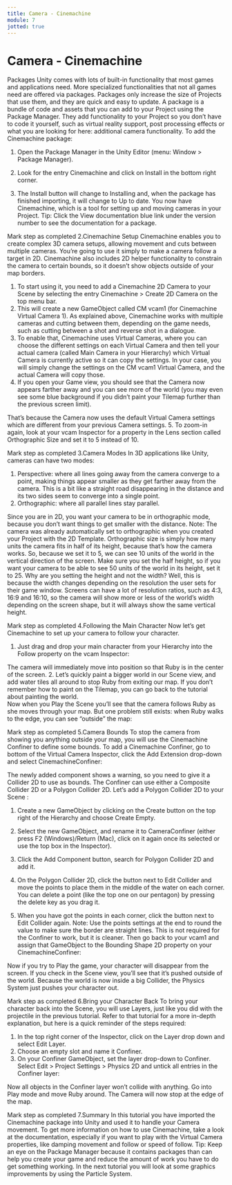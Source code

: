 ```yaml
---
title: Camera - Cinemachine
module: 7
jotted: true
---
```


# Camera - Cinemachine

Packages
Unity comes with lots of built-in functionality that most games and applications need. More specialized functionalities that not all games need are offered via packages. Packages only increase the size of Projects that use them, and they are quick and easy to update.
A package is a bundle of code and assets that you can add to your Project using the Package Manager. They add functionality to your Project so you don’t have to code it yourself, such as virtual reality support, post processing effects or what you are looking for here: additional camera functionality.
To add the Cinemachine package:
1.  Open the Package Manager in the Unity Editor (menu: Window > Package Manager).
2.  Look for the entry Cinemachine and click on Install in the bottom right corner. 

3.  The Install button will change to Installing and, when the package has finished importing, it will change to Up to date. You now have Cinemachine, which is a tool for setting up and moving cameras in your Project.
Tip: Click the View documentation blue link under the version number to see the documentation for a package. 


Mark step as completed
2.Cinemachine Setup
Cinemachine enables you to create complex 3D camera setups, allowing movement and cuts between multiple cameras. 
You’re going to use it simply to make a camera follow a target in 2D. Cinemachine also includes 2D helper functionality to constrain the camera to certain bounds, so it doesn’t show objects outside of your map borders.
1.  To start using it, you need to add a Cinemachine 2D Camera to your Scene by selecting the entry Cinemachine > Create 2D Camera on the top menu bar.
2.  This will create a new GameObject called CM vcam1 (for Cinemachine Virtual Camera 1). 
As explained above, Cinemachine works with multiple cameras and cutting between them, depending on the game needs, such as cutting between a shot and reverse shot in a dialogue. 
3. To enable that, Cinemachine uses Virtual Cameras, where you can choose the different settings on each Virtual Camera and then tell your actual camera (called Main Camera in your Hierarchy) which Virtual Camera is currently active so it can copy the settings. 
In your case, you will simply change the settings on the CM vcam1 Virtual Camera, and the actual Camera will copy those.
4.  If you open your Game view, you should see that the Camera now appears farther away and you can see more of the world (you may even see some blue background if you didn’t paint your Tilemap further than the previous screen limit).

That’s because the Camera now uses the default Virtual Camera settings which are different from your previous Camera settings.
5.  To zoom-in again, look at your vcam Inspector for a property in the Lens section called Orthographic Size and set it to 5 instead of 10.



Mark step as completed
3.Camera Modes
In 3D applications like Unity, cameras can have two modes:
1. Perspective: where all lines going away from the camera converge to a point, making things appear smaller as they get farther away from the camera. This is a bit like a straight road disappearing in the distance and its two sides seem to converge into a single point.
2.  Orthographic: where all parallel lines stay parallel. 

Since you are in 2D, you want your camera to be in orthographic mode, because you don’t want things to get smaller with the distance. 
Note: The camera was already automatically set to orthographic when you created your Project with the 2D Template.
Orthographic size is simply how many units the camera fits in half of its height, because that’s how the camera works. So, because we set it to 5, we can see 10 units of the world in the vertical direction of the screen. Make sure you set the half height, so if you want your camera to be able to see 50 units of the world in its height, set it to 25.
Why are you setting the height and not the width? Well, this is because the width changes depending on the resolution the user sets for their game window. 
Screens can have a lot of resolution ratios, such as 4:3, 16:9 and 16:10, so the camera will show more or less of the world’s width depending on the screen shape, but it will always show the same vertical height. 


Mark step as completed
4.Following the Main Character
Now let’s get Cinemachine to set up your camera to follow your character. 
1.   Just drag and drop your main character from your Hierarchy into the Follow property on the vcam Inspector: 

The camera will immediately move into position so that Ruby is in the center of the screen. 
2.  Let’s quickly paint a bigger world in our Scene view, and add water tiles all around to stop Ruby from exiting our map. If you don’t remember how to paint on the Tilemap, you can go back to the tutorial about painting the world.  
Now when you Play the Scene you’ll see that the camera follows Ruby as she moves through your map. But one problem still exists: when Ruby walks to the edge, you can see “outside” the map: 


Mark step as completed
5.Camera Bounds
To stop the camera from showing you anything outside your map, you will use the Cinemachine Confiner to define some bounds.
To add a Cinemachine Confiner, go to bottom of the Virtual Camera Inspector, click the Add Extension drop-down and select CinemachineConfiner:

The newly added component shows a warning, so you need to give it a Collider 2D to use as bounds. The Confiner can use either a Composite Collider 2D or a Polygon Collider 2D.
Let’s add a Polygon Collider 2D to your Scene :
1. Create a new GameObject by clicking on the Create button on the top right of the Hierarchy and choose Create Empty. 

2.  Select the new GameObject, and rename it to CameraConfiner (either press F2 (Windows)/Return (Mac), click on it again once its selected or use the top box in the Inspector).
3.  Click the Add Component button, search for Polygon Collider 2D and add it.
4.  On the Polygon Collider 2D, click the button next to Edit Collider and move the points to place them in the middle of the water on each corner. You can delete a point (like the top one on our pentagon) by pressing the delete key as you drag it. 
5.  When you have got the points in each corner, click the button next to Edit Collider again.
Note: Use the points settings at the end to round the value to make sure the border are straight lines. This is not required for the Confiner to work, but it is cleaner.
Then go back to your vcam1 and assign that GameObject to the Bounding Shape 2D property on your CinemachineConfiner:

Now if you try to Play the game, your character will disappear from the screen. If you check in the Scene view, you’ll see that it’s pushed outside of the world. Because the world is now inside a big Collider, the Physics System just pushes your character out. 


Mark step as completed
6.Bring your Character Back
To bring your character back into the Scene, you will use Layers, just like you did with the projectile in the previous tutorial. Refer to that tutorial for a more in-depth explanation, but here is a quick reminder of the steps required:
1.  In the top right corner of the Inspector, click on the Layer drop down and select Edit Layer.
2.  Choose an empty slot and name it Confiner.
3.  On your Confiner GameObject, set the layer drop-down to Confiner.
Select Edit > Project Settings > Physics 2D and untick all entries in the Confiner layer:

Now all objects in the Confiner layer won’t collide with anything. Go into Play mode and move Ruby around. The Camera will now stop at the edge of the map. 


Mark step as completed
7.Summary
In this tutorial you have imported the Cinemachine package into Unity and used it to handle your Camera movement. 
To get more information on how to use Cinemachine, take a look at the documentation, especially if you want to play with the Virtual Camera properties, like damping movement and follow or speed of follow.
Tip: Keep an eye on the Package Manager because it contains packages than can help you create your game and reduce the amount of work you have to do get something working.
In the next tutorial you will look at some graphics improvements by using the Particle System.
